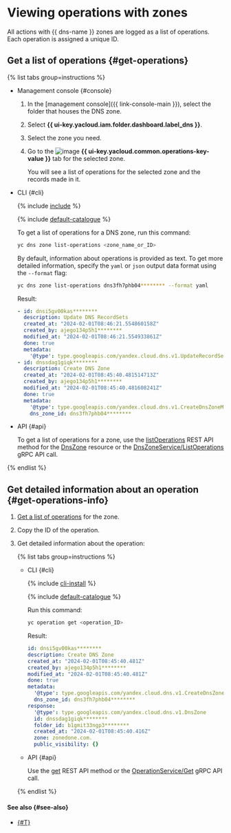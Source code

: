 # Viewing operations with zones

All actions with {{ dns-name }} zones are logged as a list of operations. Each operation is assigned a unique ID.

## Get a list of operations {#get-operations}

{% list tabs group=instructions %}

- Management console {#console}

   1. In the [management console]({{ link-console-main }}), select the folder that houses the DNS zone.
   1. Select **{{ ui-key.yacloud.iam.folder.dashboard.label_dns }}**.
   1. Select the zone you need.
   1. Go to the ![image](../../_assets/operations.svg) **{{ ui-key.yacloud.common.operations-key-value }}** tab for the selected zone.

      You will see a list of operations for the selected zone and the records made in it.

- CLI {#cli}

   {% include [include](../../_includes/cli-install.md) %}

   {% include [default-catalogue](../../_includes/default-catalogue.md) %}

   To get a list of operations for a DNS zone, run this command:

   ```bash
   yc dns zone list-operations <zone_name_or_ID>
   ```

   By default, information about operations is provided as text. To get more detailed information, specify the `yaml` or `json` output data format using the `--format` flag:

   ```bash
   yc dns zone list-operations dns3fh7phb04******** --format yaml
   ```

   Result:

   ```yaml
   - id: dnsi5gv00kas********
     description: Update DNS RecordSets
     created_at: "2024-02-01T08:46:21.554860158Z"
     created_by: ajego134p5h1********
     modified_at: "2024-02-01T08:46:21.554933861Z"
     done: true
     metadata:
       '@type': type.googleapis.com/yandex.cloud.dns.v1.UpdateRecordSetsMetadata
   - id: dnssdag1giqk********
     description: Create DNS Zone
     created_at: "2024-02-01T08:45:40.481514713Z"
     created_by: ajego134p5h1********
     modified_at: "2024-02-01T08:45:40.481608241Z"
     done: true
     metadata:
       '@type': type.googleapis.com/yandex.cloud.dns.v1.CreateDnsZoneMetadata
       dns_zone_id: dns3fh7phb04********
   ```

- API {#api}

   To get a list of operations for a zone, use the [listOperations](../api-ref/DnsZone/listOperations.md) REST API method for the [DnsZone](../api-ref/DnsZone/index.md) resource or the [DnsZoneService/ListOperations](../api-ref/grpc/dns_zone_service.md#ListOperations) gRPC API call.

{% endlist %}

## Get detailed information about an operation {#get-operations-info}

1. [Get a list of operations](#get-operations) for the zone.
1. Copy the ID of the operation.
1. Get detailed information about the operation:

   {% list tabs group=instructions %}

   - CLI {#cli}

      {% include [cli-install](../../_includes/cli-install.md) %}

      {% include [default-catalogue](../../_includes/default-catalogue.md) %}

      Run this command:

      ```bash
      yc operation get <operation_ID>
      ```

      Result:

      ```yaml
      id: dnsi5gv00kas********
      description: Create DNS Zone
      created_at: "2024-02-01T08:45:40.481Z"
      created_by: ajego134p5h1********
      modified_at: "2024-02-01T08:45:40.481Z"
      done: true
      metadata:
        '@type': type.googleapis.com/yandex.cloud.dns.v1.CreateDnsZoneMetadata
        dns_zone_id: dns3fh7phb04********
      response:
        '@type': type.googleapis.com/yandex.cloud.dns.v1.DnsZone
        id: dnssdag1giqk********
        folder_id: b1gmit33ngp3********
        created_at: "2024-02-01T08:45:40.416Z"
        zone: zonedone.com.
        public_visibility: {}
      ```

   - API {#api}

      Use the [get](../../api-design-guide/concepts/operation.md#monitoring) REST API method or the [OperationService/Get](../api-ref/grpc/operation_service.md#Get) gRPC API call.

   {% endlist %}

#### See also {#see-also}

* [{#T}](../../api-design-guide/concepts/about-async.md)